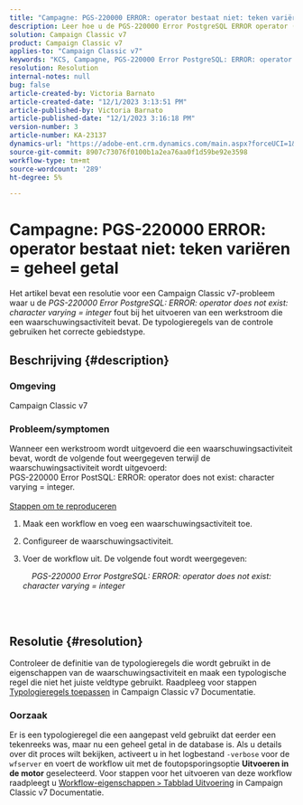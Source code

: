 ```yaml
---
title: "Campagne: PGS-220000 ERROR: operator bestaat niet: teken variëren = geheel getal"
description: Leer hoe u de PGS-220000 Error PostgreSQL ERROR operator (Fout) lost, bestaat niet uit een tekenvariabele = geheel getal
solution: Campaign Classic v7
product: Campaign Classic v7
applies-to: "Campaign Classic v7"
keywords: "KCS, Campagne, PGS-220000 Error PostgreSQL: ERROR: operator does not exist: character varying = integer, Campaign v7, database, leshooting"
resolution: Resolution
internal-notes: null
bug: false
article-created-by: Victoria Barnato
article-created-date: "12/1/2023 3:13:51 PM"
article-published-by: Victoria Barnato
article-published-date: "12/1/2023 3:16:18 PM"
version-number: 3
article-number: KA-23137
dynamics-url: "https://adobe-ent.crm.dynamics.com/main.aspx?forceUCI=1&pagetype=entityrecord&etn=knowledgearticle&id=7ed8293a-5c90-ee11-8179-6045bd0065b6"
source-git-commit: 8907c73076f0100b1a2ea76aa0f1d59be92e3598
workflow-type: tm+mt
source-wordcount: '289'
ht-degree: 5%

---
```


# Campagne: PGS-220000 ERROR: operator bestaat niet: teken variëren = geheel getal


Het artikel bevat een resolutie voor een Campaign Classic v7-probleem waar u de *PGS-220000 Error PostgreSQL: ERROR: operator does not exist: character varying = integer* fout bij het uitvoeren van een werkstroom die een waarschuwingsactiviteit bevat. De typologieregels van de controle gebruiken het correcte gebiedstype.

## Beschrijving {#description}


### Omgeving

Campaign Classic v7

### Probleem/symptomen

Wanneer een werkstroom wordt uitgevoerd die een waarschuwingsactiviteit bevat, wordt de volgende fout weergegeven terwijl de waarschuwingsactiviteit wordt uitgevoerd:
<br>PGS-220000 Error PostSQL: ERROR: operator does not exist: character varying = integer.<br><br>
<u>Stappen om te reproduceren</u>

1. Maak een workflow en voeg een waarschuwingsactiviteit toe.
2. Configureer de waarschuwingsactiviteit.
3. Voer de workflow uit. De volgende fout wordt weergegeven:



       *PGS-220000 Error PostgreSQL: ERROR: operator does not exist: character varying = integer*




<br> <br>



## Resolutie {#resolution}


Controleer de definitie van de typologieregels die wordt gebruikt in de eigenschappen van de waarschuwingsactiviteit en maak een typologische regel die niet het juiste veldtype gebruikt. Raadpleeg voor stappen [Typologieregels toepassen](https://experienceleague.adobe.com/docs/campaign-classic/using/orchestrating-campaigns/campaign-optimization/applying-rules.html) in Campaign Classic v7 Documentatie.

### Oorzaak

Er is een typologieregel die een aangepast veld gebruikt dat eerder een tekenreeks was, maar nu een geheel getal in de database is. Als u details over dit proces wilt bekijken, activeert u in het logbestand `-verbose` voor de `wfserver` en voert de workflow uit met de foutopsporingsoptie <b>Uitvoeren in de motor</b> geselecteerd. Voor stappen voor het uitvoeren van deze workflow raadpleegt u [Workflow-eigenschappen `>`  Tabblad Uitvoering](https://experienceleague.adobe.com/docs/campaign-classic/using/automating-with-workflows/advanced-management/workflow-properties.html?lang=nl#execution) in Campaign Classic v7 Documentatie.
